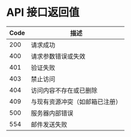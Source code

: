 # API 接口返回值

| Code | 描述                                               |
| ---- | -------------------------------------------------- |
| 200  | 请求成功                                           |
| 400 | 请求参数错误或失效 |
| 401 | 验证失败 |
| 403 | 禁止访问 |
| 404 | 访问内容不存在或已删除 |
| 409 | 与现有资源冲突（如邮箱已注册） |
| 500 | 服务器内部错误 |
| 554 | 邮件发送失败 |
